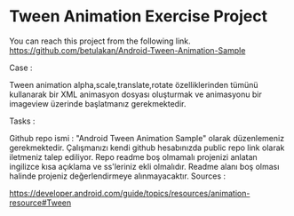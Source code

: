 # Tween Animation Exercise Project


You can reach this project from the following link.
https://github.com/betulakan/Android-Tween-Animation-Sample

Case :

Tween animation alpha,scale,translate,rotate özelliklerinden tümünü kullanarak bir XML animasyon dosyası oluşturmak ve animasyonu bir imageview üzerinde başlatmanız gerekmektedir.

Tasks :

Github repo ismi : "Android Tween Animation Sample" olarak düzenlemeniz gerekmektedir.
Çalışmanızı kendi github hesabınızda public repo link olarak iletmeniz talep ediliyor.
Repo readme boş olmamalı projenizi anlatan ingilizce kısa açıklama ve ss'leriniz ekli olmalıdır.
Readme alanı boş olması halinde projeniz değerlendirmeye alınmayacaktır.
Sources :

https://developer.android.com/guide/topics/resources/animation-resource#Tween

